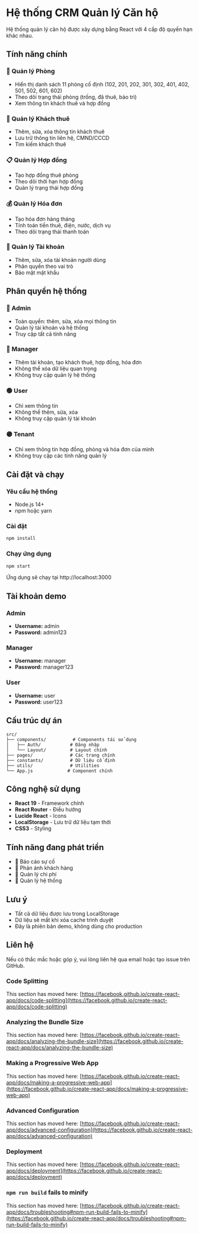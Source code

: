 # Hệ thống CRM Quản lý Căn hộ

Hệ thống quản lý căn hộ được xây dựng bằng React với 4 cấp độ quyền hạn khác nhau.

## Tính năng chính

### 🏢 Quản lý Phòng
- Hiển thị danh sách 11 phòng cố định (102, 201, 202, 301, 302, 401, 402, 501, 502, 601, 602)
- Theo dõi trạng thái phòng (trống, đã thuê, bảo trì)
- Xem thông tin khách thuê và hợp đồng

### 👥 Quản lý Khách thuê
- Thêm, sửa, xóa thông tin khách thuê
- Lưu trữ thông tin liên hệ, CMND/CCCD
- Tìm kiếm khách thuê

### 📋 Quản lý Hợp đồng
- Tạo hợp đồng thuê phòng
- Theo dõi thời hạn hợp đồng
- Quản lý trạng thái hợp đồng

### 💰 Quản lý Hóa đơn
- Tạo hóa đơn hàng tháng
- Tính toán tiền thuê, điện, nước, dịch vụ
- Theo dõi trạng thái thanh toán

### 👤 Quản lý Tài khoản
- Thêm, sửa, xóa tài khoản người dùng
- Phân quyền theo vai trò
- Bảo mật mật khẩu

## Phân quyền hệ thống

### 🔴 Admin
- Toàn quyền: thêm, sửa, xóa mọi thông tin
- Quản lý tài khoản và hệ thống
- Truy cập tất cả tính năng

### 🔵 Manager
- Thêm tài khoản, tạo khách thuê, hợp đồng, hóa đơn
- Không thể xóa dữ liệu quan trọng
- Không truy cập quản lý hệ thống

### 🟢 User
- Chỉ xem thông tin
- Không thể thêm, sửa, xóa
- Không truy cập quản lý tài khoản

### 🟣 Tenant
- Chỉ xem thông tin hợp đồng, phòng và hóa đơn của mình
- Không truy cập các tính năng quản lý

## Cài đặt và chạy

### Yêu cầu hệ thống
- Node.js 14+
- npm hoặc yarn

### Cài đặt
```bash
npm install
```

### Chạy ứng dụng
```bash
npm start
```

Ứng dụng sẽ chạy tại http://localhost:3000

## Tài khoản demo

### Admin
- **Username:** admin
- **Password:** admin123

### Manager  
- **Username:** manager
- **Password:** manager123

### User
- **Username:** user
- **Password:** user123

## Cấu trúc dự án

```
src/
├── components/          # Components tái sử dụng
│   ├── Auth/           # Đăng nhập
│   └── Layout/         # Layout chính
├── pages/              # Các trang chính
├── constants/          # Dữ liệu cố định
├── utils/              # Utilities
└── App.js             # Component chính
```

## Công nghệ sử dụng

- **React 19** - Framework chính
- **React Router** - Điều hướng
- **Lucide React** - Icons
- **LocalStorage** - Lưu trữ dữ liệu tạm thời
- **CSS3** - Styling

## Tính năng đang phát triển

- 🚧 Báo cáo sự cố
- 🚧 Phản ánh khách hàng  
- 🚧 Quản lý chi phí
- 🚧 Quản lý hệ thống

## Lưu ý

- Tất cả dữ liệu được lưu trong LocalStorage
- Dữ liệu sẽ mất khi xóa cache trình duyệt
- Đây là phiên bản demo, không dùng cho production

## Liên hệ

Nếu có thắc mắc hoặc góp ý, vui lòng liên hệ qua email hoặc tạo issue trên GitHub.

### Code Splitting

This section has moved here: [https://facebook.github.io/create-react-app/docs/code-splitting](https://facebook.github.io/create-react-app/docs/code-splitting)

### Analyzing the Bundle Size

This section has moved here: [https://facebook.github.io/create-react-app/docs/analyzing-the-bundle-size](https://facebook.github.io/create-react-app/docs/analyzing-the-bundle-size)

### Making a Progressive Web App

This section has moved here: [https://facebook.github.io/create-react-app/docs/making-a-progressive-web-app](https://facebook.github.io/create-react-app/docs/making-a-progressive-web-app)

### Advanced Configuration

This section has moved here: [https://facebook.github.io/create-react-app/docs/advanced-configuration](https://facebook.github.io/create-react-app/docs/advanced-configuration)

### Deployment

This section has moved here: [https://facebook.github.io/create-react-app/docs/deployment](https://facebook.github.io/create-react-app/docs/deployment)

### `npm run build` fails to minify

This section has moved here: [https://facebook.github.io/create-react-app/docs/troubleshooting#npm-run-build-fails-to-minify](https://facebook.github.io/create-react-app/docs/troubleshooting#npm-run-build-fails-to-minify)
